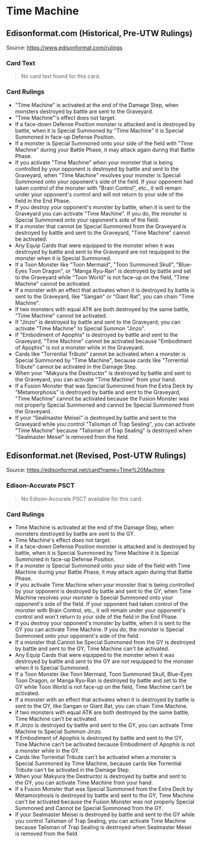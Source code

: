 # Time Machine

## Edisonformat.com (Historical, Pre-UTW Rulings)

Source: https://www.edisonformat.com/rulings

### Card Text

> No card text found for this card.

### Card Rulings

*   "Time Machine" is activated at the end of the Damage Step, when monsters destroyed by battle are sent to the Graveyard.
*   "Time Machine"'s effect does not target.
*   If a face-down Defense Position monster is attacked and is destroyed by battle, when it is Special Summoned by "Time Machine" it is Special Summoned in face-up Defense Position.
*   If a monster is Special Summoned onto your side of the field with "Time Machine" during your Battle Phase, it may attack again during that Battle Phase.
*   If you activate "Time Machine" when your monster that is being controlled by your opponent is destroyed by battle and sent to the Graveyard, when "Time Machine" resolves your monster is Special Summoned onto your opponent's side of the field. If your opponent had taken control of the monster with "Brain Control", etc., it will remain under your opponent's control and will not return to your side of the field in the End Phase.
*   If you destroy your opponent's monster by battle, when it is sent to the Graveyard you can activate "Time Machine". If you do, the monster is Special Summoned onto your opponent's side of the field.
*   If a monster that cannot be Special Summoned from the Graveyard is destroyed by battle and sent to the Graveyard, "Time Machine" cannot be activated.
*   Any Equip Cards that were equipped to the monster when it was destroyed by battle and sent to the Graveyard are not requipped to the monster when it is Special Summoned.
*   If a Toon Monster like "Toon Mermaid", "Toon Summoned Skull", "Blue-Eyes Toon Dragon", or "Manga Ryu-Ran" is destroyed by battle and set to the Graveyard while "Toon World" is not face-up on the field, "Time Machine" cannot be activated.
*   If a monster with an effect that activates when it is destroyed by battle is sent to the Graveyard, like "Sangan" or "Giant Rat", you can chain "Time Machine".
*   If two monsters with equal ATK are both destroyed by the same battle, "Time Machine" cannot be activated.
*   If "Jinzo" is destroyed by battle and sent to the Graveyard, you can activate "Time Machine" to Special Summon "Jinzo".
*   If "Embodiment of Apophis" is destroyed by battle and sent to the Graveyard, "Time Machine" cannot be activated because "Embodiment of Apophis" is not a monster while in the Graveyard.
*   Cards like "Torrential Tribute" cannot be activated when a monster is Special Summoned by "Time Machine", because cards like "Torrential Tribute" cannot be activated in the Damage Step.
*   When your "Makyura the Destructor" is destroyed by battle and sent to the Graveyard, you can activate "Time Machine" from your hand.
*   If a Fusion Monster that was Special Summoned from the Extra Deck by "Metamorphosis" is destroyed by battle and sent to the Graveyard, "Time Machine" cannot be activated because the Fusion Monster was not properly Special Summoned and cannot be Special Summoned from the Graveyard.
*   If your "Sealmaster Meisei" is destroyed by battle and sent to the Graveyard while you control "Talisman of Trap Sealing", you can activate "Time Machine" because "Talisman of Trap Sealing" is destroyed when "Sealmaster Mesei" is removed from the field.

## Edisonformat.net (Revised, Post-UTW Rulings)

Source: https://edisonformat.net/card?name=Time%20Machine

### Edison-Accurate PSCT

> No Edison-Accurate PSCT available for this card.

### Card Rulings

*   Time Machine is activated at the end of the Damage Step, when monsters destroyed by battle are sent to the GY.
*   Time Machine's effect does not target.
*   If a face-down Defense Position monster is attacked and is destroyed by battle, when it is Special Summoned by Time Machine it is Special Summoned in face-up Defense Position.
*   If a monster is Special Summoned onto your side of the field with Time Machine during your Battle Phase, it may attack again during that Battle Phase.
*   If you activate Time Machine when your monster that is being controlled by your opponent is destroyed by battle and sent to the GY, when Time Machine resolves your monster is Special Summoned onto your opponent's side of the field. If your opponent had taken control of the monster with Brain Control, etc., it will remain under your opponent's control and won't return to your side of the field in the End Phase.
*   If you destroy your opponent's monster by battle, when it is sent to the GY you can activate Time Machine. If you do, the monster is Special Summoned onto your opponent's side of the field.
*   If a monster that Cannot be Special Summoned from the GY is destroyed by battle and sent to the GY, Time Machine can't be activated.
*   Any Equip Cards that were equipped to the monster when it was destroyed by battle and sent to the GY are not requipped to the monster when it is Special Summoned.
*   If a Toon Monster like Toon Mermaid, Toon Summoned Skull, Blue-Eyes Toon Dragon, or Manga Ryu-Ran is destroyed by battle and set to the GY while Toon World is not face-up on the field, Time Machine can't be activated.
*   If a monster with an effect that activates when it is destroyed by battle is sent to the GY, like Sangan or Giant Rat, you can chain Time Machine.
*   If two monsters with equal ATK are both destroyed by the same battle, Time Machine can't be activated.
*   If Jinzo is destroyed by battle and sent to the GY, you can activate Time Machine to Special Summon Jinzo.
*   If Embodiment of Apophis is destroyed by battle and sent to the GY, Time Machine can't be activated because Embodiment of Apophis is not a monster while in the GY.
*   Cards like Torrential Tribute can't be activated when a monster is Special Summoned by Time Machine, because cards like Torrential Tribute can't be activated in the Damage Step.
*   When your Makyura the Destructor is destroyed by battle and sent to the GY, you can activate Time Machine from your hand.
*   If a Fusion Monster that was Special Summoned from the Extra Deck by Metamorphosis is destroyed by battle and sent to the GY, Time Machine can't be activated because the Fusion Monster was not properly Special Summoned and Cannot be Special Summoned from the GY.
*   If your Sealmaster Meisei is destroyed by battle and sent to the GY while you control Talisman of Trap Sealing, you can activate Time Machine because Talisman of Trap Sealing is destroyed when Sealmaster Mesei is removed from the field.
            